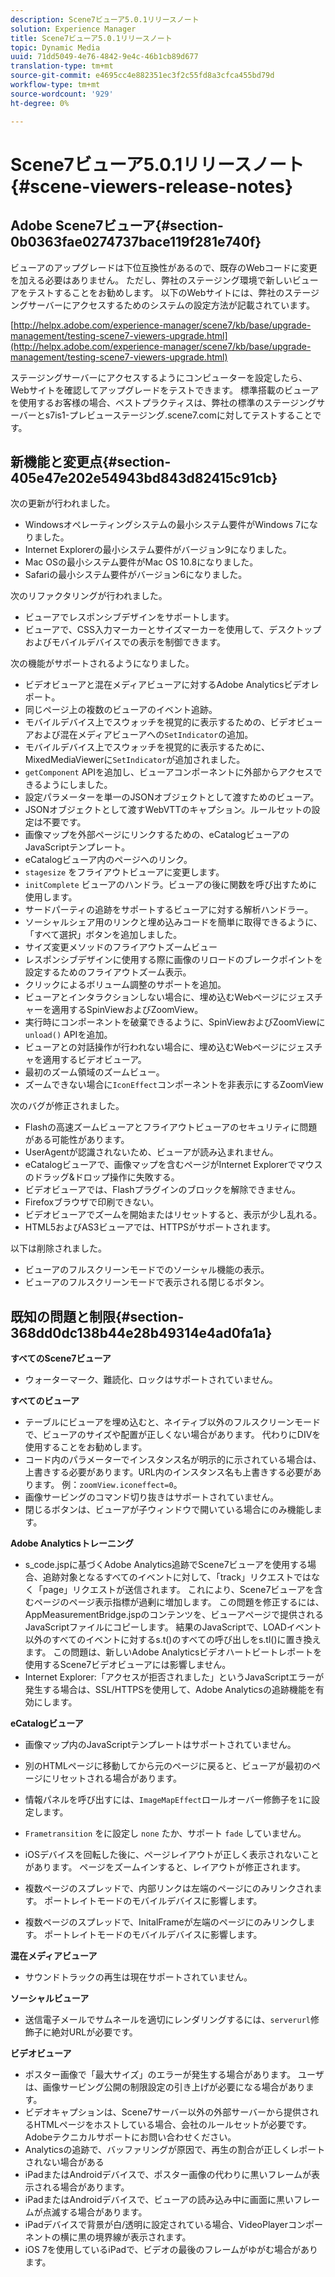 ```yaml
---
description: Scene7ビューア5.0.1リリースノート
solution: Experience Manager
title: Scene7ビューア5.0.1リリースノート
topic: Dynamic Media
uuid: 71dd5049-4e76-4842-9e4c-46b1cb89d677
translation-type: tm+mt
source-git-commit: e4695cc4e882351ec3f2c55fd8a3cfca455bd79d
workflow-type: tm+mt
source-wordcount: '929'
ht-degree: 0%

---
```



# Scene7ビューア5.0.1リリースノート{#scene-viewers-release-notes}

## Adobe Scene7ビューア{#section-0b0363fae0274737bace119f281e740f}

ビューアのアップグレードは下位互換性があるので、既存のWebコードに変更を加える必要はありません。 ただし、弊社のステージング環境で新しいビューアをテストすることをお勧めします。 以下のWebサイトには、弊社のステージングサーバーにアクセスするためのシステムの設定方法が記載されています。

[http://helpx.adobe.com/experience-manager/scene7/kb/base/upgrade-management/testing-scene7-viewers-upgrade.html](http://helpx.adobe.com/experience-manager/scene7/kb/base/upgrade-management/testing-scene7-viewers-upgrade.html)

ステージングサーバーにアクセスするようにコンピューターを設定したら、Webサイトを確認してアップグレードをテストできます。 標準搭載のビューアを使用するお客様の場合、ベストプラクティスは、弊社の標準のステージングサーバーとs7is1-プレビューステージング.scene7.comに対してテストすることです。

## 新機能と変更点{#section-405e47e202e54943bd843d82415c91cb}

次の更新が行われました。

* Windowsオペレーティングシステムの最小システム要件がWindows 7になりました。
* Internet Explorerの最小システム要件がバージョン9になりました。
* Mac OSの最小システム要件がMac OS 10.8になりました。
* Safariの最小システム要件がバージョン6になりました。

次のリファクタリングが行われました。

* ビューアでレスポンシブデザインをサポートします。
* ビューアで、CSS入力マーカーとサイズマーカーを使用して、デスクトップおよびモバイルデバイスでの表示を制御できます。

次の機能がサポートされるようになりました。

* ビデオビューアと混在メディアビューアに対するAdobe Analyticsビデオレポート。
* 同じページ上の複数のビューアのイベント追跡。
* モバイルデバイス上でスウォッチを視覚的に表示するための、ビデオビューアおよび混在メディアビューアへの`SetIndicator`の追加。
* モバイルデバイス上でスウォッチを視覚的に表示するために、MixedMediaViewerに`SetIndicator`が追加されました。
* `getComponent` APIを追加し、ビューアコンポーネントに外部からアクセスできるようにしました。
* 設定パラメーターを単一のJSONオブジェクトとして渡すためのビューア。
* JSONオブジェクトとして渡すWebVTTのキャプション。ルールセットの設定は不要です。
* 画像マップを外部ページにリンクするための、eCatalogビューアのJavaScriptテンプレート。
* eCatalogビューア内のページへのリンク。
* `stagesize` をフライアウトビューアに変更します。
* `initComplete` ビューアのハンドラ。ビューアの後に関数を呼び出すために使用します。
* サードパーティの追跡をサポートするビューアに対する解析ハンドラー。
* ソーシャルシェア用のリンクと埋め込みコードを簡単に取得できるように、「すべて選択」ボタンを追加しました。
* サイズ変更メソッドのフライアウトズームビュー
* レスポンシブデザインに使用する際に画像のリロードのブレークポイントを設定するためのフライアウトズーム表示。
* クリックによるボリューム調整のサポートを追加。
* ビューアとインタラクションしない場合に、埋め込むWebページにジェスチャーを適用するSpinViewおよびZoomView。
* 実行時にコンポーネントを破棄できるように、SpinViewおよびZoomViewに`unload()` APIを追加。
* ビューアとの対話操作が行われない場合に、埋め込むWebページにジェスチャを適用するビデオビューア。
* 最初のズーム領域のズームビュー。
* ズームできない場合に`IconEffect`コンポーネントを非表示にするZoomView

次のバグが修正されました。

* Flashの高速ズームビューアとフライアウトビューアのセキュリティに問題がある可能性があります。
* UserAgentが認識されないため、ビューアが読み込まれません。
* eCatalogビューアで、画像マップを含むページがInternet Explorerでマウスのドラッグ&amp;ドロップ操作に失敗する。
* ビデオビューアでは、Flashプラグインのブロックを解除できません。
* Firefoxブラウザで印刷できない。
* ビデオビューアでズームを開始またはリセットすると、表示が少し乱れる。
* HTML5およびAS3ビューアでは、HTTPSがサポートされます。

以下は削除されました。

* ビューアのフルスクリーンモードでのソーシャル機能の表示。
* ビューアのフルスクリーンモードで表示される閉じるボタン。

## 既知の問題と制限{#section-368dd0dc138b44e28b49314e4ad0fa1a}

**すべてのScene7ビューア**

* ウォーターマーク、難読化、ロックはサポートされていません。

**すべてのビューア**

* テーブルにビューアを埋め込むと、ネイティブ以外のフルスクリーンモードで、ビューアのサイズや配置が正しくない場合があります。 代わりにDIVを使用することをお勧めします。
* コード内のパラメーターでインスタンス名が明示的に示されている場合は、上書きする必要があります。URL内のインスタンス名も上書きする必要があります。 例：`zoomView.iconeffect=0`。
* 画像サービングのコマンド切り抜きはサポートされていません。
* 閉じるボタンは、ビューアが子ウィンドウで開いている場合にのみ機能します。

**Adobe Analyticsトレーニング**

* s_code.jspに基づくAdobe Analytics追跡でScene7ビューアを使用する場合、追跡対象となるすべてのイベントに対して、「track」リクエストではなく「page」リクエストが送信されます。 これにより、Scene7ビューアを含むページのページ表示指標が過剰に増加します。 この問題を修正するには、AppMeasurementBridge.jspのコンテンツを、ビューアページで提供されるJavaScriptファイルにコピーします。 結果のJavaScriptで、LOADイベント以外のすべてのイベントに対するs.t()のすべての呼び出しをs.tl()に置き換えます。 この問題は、新しいAdobe Analyticsビデオハートビートレポートを使用するScene7ビデオビューアには影響しません。
* Internet Explorer:「アクセスが拒否されました」というJavaScriptエラーが発生する場合は、SSL/HTTPSを使用して、Adobe Analyticsの追跡機能を有効にします。

**eCatalogビューア**

* 画像マップ内のJavaScriptテンプレートはサポートされていません。
* 別のHTMLページに移動してから元のページに戻ると、ビューアが最初のページにリセットされる場合があります。
* 情報パネルを呼び出すには、`ImageMapEffect`ロールオーバー修飾子を`1`に設定します。

* `Frametransition` をに設定し `none` たか、サポート `fade` していません。

* iOSデバイスを回転した後に、ページレイアウトが正しく表示されないことがあります。 ページをズームインすると、レイアウトが修正されます。
* 複数ページのスプレッドで、内部リンクは左端のページにのみリンクされます。 ポートレイトモードのモバイルデバイスに影響します。
* 複数ページのスプレッドで、InitalFrameが左端のページにのみリンクします。 ポートレイトモードのモバイルデバイスに影響します。

**混在メディアビューア**

* サウンドトラックの再生は現在サポートされていません。

**ソーシャルビューア**

* 送信電子メールでサムネールを適切にレンダリングするには、`serverurl`修飾子に絶対URLが必要です。

**ビデオビューア**

* ポスター画像で「最大サイズ」のエラーが発生する場合があります。 ユーザは、画像サービング公開の制限設定の引き上げが必要になる場合があります。
* ビデオキャプションは、Scene7サーバー以外の外部サーバーから提供されるHTMLページをホストしている場合、会社のルールセットが必要です。 Adobeテクニカルサポートにお問い合わせください。
* Analyticsの追跡で、バッファリングが原因で、再生の割合が正しくレポートされない場合がある
* iPadまたはAndroidデバイスで、ポスター画像の代わりに黒いフレームが表示される場合があります。
* iPadまたはAndroidデバイスで、ビューアの読み込み中に画面に黒いフレームが点滅する場合があります。
* iPadデバイスで背景が白/透明に設定されている場合、VideoPlayerコンポーネントの横に黒の境界線が表示されます。
* iOS 7を使用しているiPadで、ビデオの最後のフレームがゆがむ場合があります。

